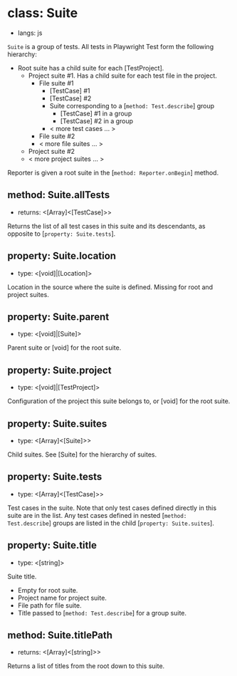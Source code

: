 # class: Suite
* langs: js

`Suite` is a group of tests. All tests in Playwright Test form the following hierarchy:

* Root suite has a child suite for each [TestProject].
  * Project suite #1. Has a child suite for each test file in the project.
    * File suite #1
      * [TestCase] #1
      * [TestCase] #2
      * Suite corresponding to a [`method: Test.describe`] group
        * [TestCase] #1 in a group
        * [TestCase] #2 in a group
      * < more test cases ... >
    * File suite #2
    * < more file suites ... >
  * Project suite #2
  * < more project suites ... >

Reporter is given a root suite in the [`method: Reporter.onBegin`] method.

## method: Suite.allTests
- returns: <[Array]<[TestCase]>>

Returns the list of all test cases in this suite and its descendants, as opposite to [`property: Suite.tests`].

## property: Suite.location
- type: <[void]|[Location]>

Location in the source where the suite is defined. Missing for root and project suites.

## property: Suite.parent
- type: <[void]|[Suite]>

Parent suite or [void] for the root suite.

## property: Suite.project
- type: <[void]|[TestProject]>

Configuration of the project this suite belongs to, or [void] for the root suite.

## property: Suite.suites
- type: <[Array]<[Suite]>>

Child suites. See [Suite] for the hierarchy of suites.

## property: Suite.tests
- type: <[Array]<[TestCase]>>

Test cases in the suite. Note that only test cases defined directly in this suite are in the list. Any test cases defined in nested [`method: Test.describe`] groups are listed
in the child [`property: Suite.suites`].

## property: Suite.title
- type: <[string]>

Suite title.
* Empty for root suite.
* Project name for project suite.
* File path for file suite.
* Title passed to [`method: Test.describe`] for a group suite.

## method: Suite.titlePath
- returns: <[Array]<[string]>>

Returns a list of titles from the root down to this suite.
